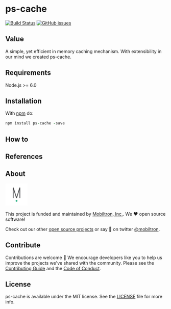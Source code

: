 ps-cache
==========

[![Build Status](https://travis-ci.org/MobiltronInc/ps-cache.svg?branch=master)](https://travis-ci.org/MobiltronInc/ps-cache)
[![GitHub issues](https://img.shields.io/github/issues/MobiltronInc/ps-cache.svg)](https://github.com/MobiltronInc/ps-cache/issues)

## Value
A simple, yet efficient in memory caching mechanism. With extensibility in our mind we created ps-cache.

## Requirements
Node.js >= 6.0

## Installation

With [npm](https://www.npmjs.com/) do:

```ruby
npm install ps-cache -save
```

## How to

## References

## About

<img src="https://github.com/mobiltroninc/Foundation/blob/master/ASSETS/mobiltron_square.png?raw=true" width="70" />

This project is funded and maintained by [Mobiltron, Inc.](http://mobiltron.com). We :heart: open source software!

Check out our other [open source projects](https://github.com/mobiltroninc/) or say :wave: on twitter [@mobiltron](https://twitter.com/mobiltron).

## Contribute

Contributions are welcome :metal: We encourage developers like you to help us improve the projects we've shared with the community. Please see the [Contributing Guide](https://github.com/mobiltroninc/Foundation/blob/master/CONTRIBUTING.md) and the [Code of Conduct](https://github.com/mobiltroninc/Foundation/blob/master/CONDUCT.md).

## License

ps-cache is available under the MIT license. See the [LICENSE](LICENSE.md) file for more info.
